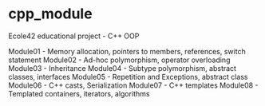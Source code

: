 # cpp_module
Ecole42 educational project - C++ OOP

Module01 - Memory allocation, pointers to members, references, switch statement
Module02 - Ad-hoc polymorphism, operator overloading
Module03 - Inheritance
Module04 - Subtype polymorphism, abstract classes, interfaces
Module05 - Repetition and Exceptions, abstract class
Module06 - C++ casts, Serialization
Module07 - C++ templates
Module08 - Templated containers, iterators, algorithms

